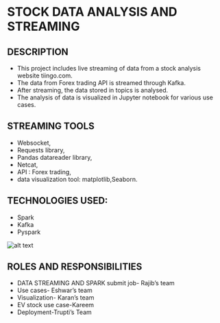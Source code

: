 # STOCK DATA ANALYSIS AND STREAMING

## DESCRIPTION
* This project includes live streaming of data from a stock analysis website tiingo.com.
* The data from Forex trading API is streamed through Kafka.
* After streaming, the data stored in topics is analysed.
* The analysis of data is visualized in Jupyter notebook for various use cases.


## STREAMING TOOLS
* Websocket,
* Requests library,
* Pandas datareader library,
* Netcat,
* API : Forex trading,
* data visualization tool: matplotlib,Seaborn.


## TECHNOLOGIES USED:
* Spark
* Kafka
* Pyspark


![alt text](https://databricks.com/wp-content/uploads/2015/03/Screen-Shot-2015-03-29-at-10.11.42-PM.png)

## ROLES AND RESPONSIBILITIES
* DATA STREAMING AND SPARK submit job- Rajib’s team
* Use cases- Eshwar’s team
* Visualization- Karan’s team
* EV stock use case-Kareem
* Deployment-Trupti’s Team


